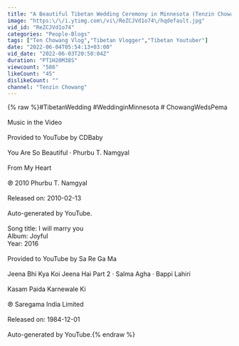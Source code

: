 ```yaml
---
title: "A Beautiful Tibetan Wedding Ceremony in Minnesota (Tenzin Chowang Weds Tenzin Pema Yangdhar)- Part 1"
image: "https:\/\/i.ytimg.com\/vi\/ReZCJVd1o74\/hqdefault.jpg"
vid_id: "ReZCJVd1o74"
categories: "People-Blogs"
tags: ["Ten Chowang Vlog","Tibetan Vlogger","Tibetan Youtuber"]
date: "2022-06-04T05:54:13+03:00"
vid_date: "2022-06-03T20:50:04Z"
duration: "PT1H20M38S"
viewcount: "586"
likeCount: "45"
dislikeCount: ""
channel: "Tenzin Chowang"
---
```

{% raw %}#TibetanWedding #WeddinginMinnesota # ChowangWedsPema<br /> <br />Music in the Video<br /><br />Provided to YouTube by CDBaby<br /><br />You Are So Beautiful · Phurbu T. Namgyal<br /><br />From My Heart<br /><br />℗ 2010 Phurbu T. Namgyal<br /><br />Released on: 2010-02-13<br /><br />Auto-generated by YouTube.<br /><br />Song title: I will marry you<br />Album: Joyful<br />Year: 2016<br /><br />Provided to YouTube by Sa Re Ga Ma<br /><br />Jeena Bhi Kya Koi Jeena Hai Part 2 · Salma Agha · Bappi Lahiri<br /><br />Kasam Paida Karnewale Ki<br /><br />℗ Saregama India Limited<br /><br />Released on: 1984-12-01<br /><br />Auto-generated by YouTube.{% endraw %}
